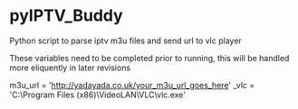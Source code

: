 # pyIPTV_Buddy
Python script to parse iptv m3u files and send url to vlc player

These variables need to be completed prior to running, this will be handled more eliquently in later revisions

m3u_url = 'http://yadayada.co.uk/your_m3u_url_goes_here'
_vlc = 'C:\\Program Files (x86)\\VideoLAN\\VLC\\vlc.exe'
